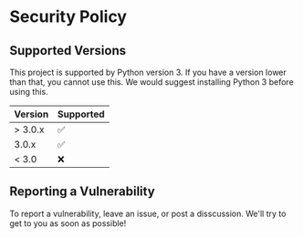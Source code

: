 # Security Policy

## Supported Versions

This project is supported by Python version 3. If you have a version lower than that, you cannot use this.
We would suggest installing Python 3 before using this.

| Version | Supported          |
| ------- | ------------------ |
|> 3.0.x  | :white_check_mark: |
| 3.0.x   | :white_check_mark: |
| < 3.0   | :x:                |

## Reporting a Vulnerability

To report a vulnerability, leave an issue, or post a disscussion. We'll try to get to you as soon as possible!
